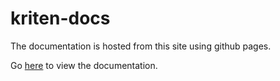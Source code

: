 # kriten-docs

The documentation is hosted from this site using github pages.

Go [here](https://kriten-io.github.io/kriten-docs/) to view the documentation.
